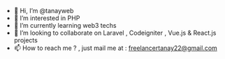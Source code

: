 - 👋 Hi, I’m @tanayweb
- 👀 I’m interested in PHP 
- 🌱 I’m currently learning web3 techs 
- 💞️ I’m looking to collaborate on Laravel , Codeigniter , Vue.js & React.js projects
- 📫 How to reach me ? , just mail me at : freelancertanay22@gmail.com

<!---
tanayweb/tanayweb is a ✨ special ✨ repository because its `README.md` (this file) appears on your GitHub profile.
You can click the Preview link to take a look at your changes.
--->
